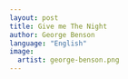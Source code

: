 ```yaml
---
layout: post
title: Give me The Night
author: George Benson
language: "English"
image:
  artist: george-benson.png
---
```

